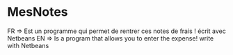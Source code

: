 MesNotes
========
FR => Est un programme qui permet de rentrer ces notes de frais ! écrit avec Netbeans 
EN => Is a program that allows you to enter the expense! write with Netbeans